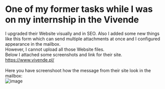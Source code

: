 # One of my former tasks while I was on my internship in the Vivende

I upgraded their Website visually and in SEO. Also I added some new things like this form which can send multiple attachments at once and I configured appearance in the mailbox.<br>
However, I cannot upload all those Website files.<br>
Below I attached some screenshots and link for their site.<br>
https://www.vivende.pl/<br><br>
Here you have screenshoot how the message from their site look in the mailbox:<br>
![image](https://github.com/XarrrdaS/main/assets/94650404/95742fd3-5729-477f-934e-47eaab02db47)

